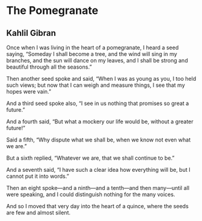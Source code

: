 # The Pomegranate
## Kahlil Gibran
Once when I was living in the heart of a pomegranate, I heard a seed
saying, “Someday I shall become a tree, and the wind will sing in
my branches, and the sun will dance on my leaves, and I shall be
strong and beautiful through all the seasons.”

Then another seed spoke and said, “When I was as young as you, I
too held such views; but now that I can weigh and measure things,
I see that my hopes were vain.”

And a third seed spoke also, “I see in us nothing that promises so
great a future.”

And a fourth said, “But what a mockery our life would be, without
a greater future!”

Said a fifth, “Why dispute what we shall be, when we know not even
what we are.”

But a sixth replied, “Whatever we are, that we shall continue to
be.”

And a seventh said, “I have such a clear idea how everything will
be, but I cannot put it into words.”

Then an eight spoke—and a ninth—and a tenth—and then many—until
all were speaking, and I could distinguish nothing for the many
voices.

And so I moved that very day into the heart of a quince, where the
seeds are few and almost silent.